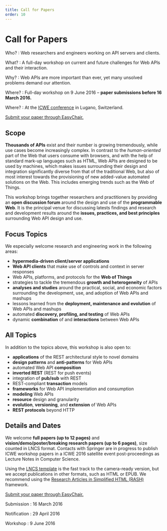 ```yaml
---
title: Call for Papers
order: 10
---
```


# Call for Papers

Who?
: Web researchers and engineers working on API servers and clients.

What?
: A full-day workshop on current and future challenges for Web APIs and their interaction.

Why?
: Web APIs are more important than ever, yet many unsolved problems demand our attention.

Where?
: Full-day workshop on 9 June 2016 – **paper submissions before 16 March 2016.**

Where?
: At the [ICWE conference](http://icwe2016.webengineering.org/) in Lugano, Switzerland.

[Submit your paper through EasyChair.](https://easychair.org/conferences/?conf=wsrest2016)

## Scope
**Thousands of APIs** exist and their number is growing tremendously,
while use cases become increasingly complex.
In contrast to the _human-oriented_ part of the Web
that users consume with browsers, and with the help of standard mark-up languages such as HTML,
Web APIs are designed to be used by machines, which makes issues surrounding their design and integration
significantly diverse from that of the traditional Web, but also of most interest towards the provisioning of new added-value
automated solutions on the Web.
This includes emerging trends such as the Web of Things.

This workshop brings together researchers and practitioners
by providing an **open discussion forum** around the design and use of the **programmable Web**.
It is the principal venue for discussing latests findings and research and development results
around the **issues, practices, and best principles** surrounding Web API design and use.

## Focus Topics
We especially welcome research and engineering work in the following areas:

- **hypermedia-driven client/server applications**
- **Web API clients** that make use of controls and context in server responses
- Web APIs, platforms, and protocols for the **Web of Things**
- strategies to tackle the tremendous **growth and heterogeneity** of APIs
- **analyses and studies** around the practical, social, and economic factors surrounding the development, use, and adoption of Web APIs and mashups
- lessons learned from the **deployment, maintenance and evolution** of Web APIs and mashups
- automated **discovery, profiling, and testing** of Web APIs
- dynamic **combination** of and **interactions** between Web APIs

## All Topics
In addition to the topics above, this workshop is also open to:

- **applications** of the REST architectural style to novel domains
- **design patterns** and **anti-patterns** for Web APIs
- automated Web API **composition**
- **inverted REST** (REST for push events)
- integration of **pub/sub** with REST
- REST-compliant **transaction** models
- **frameworks** for Web API implementation and consumption
- **modeling** Web APIs
- **resource** design and granularity
- **evolution**, **versioning**, and **extension** of Web APIs
- **REST protocols** beyond HTTP

## Details and Dates
We welcome **full papers (up to 12 pages)** and **vision/demo/poster/breaking research papers (up to 6 pages)**, size counted in LNCS format.
Contacts with Springer are in progress to publish ICWE workshop papers in a ICWE 2016 satellite event post-proceedings as Lecture Notes in Computer Science.

Using the [LNCS template](https://www.springer.com/computer/lncs?SGWID=0-164-6-793341-0)
is the fast track to the camera-ready version,
but we accept publications in other formats, such as HTML or EPUB.
We recommend using the [Research Articles in Simplified HTML (RASH)](https://github.com/essepuntato/rash) framework.

[Submit your paper through EasyChair.](https://easychair.org/conferences/?conf=wsrest2016)

Submission
: 16 March 2016

Notification
: 29 April 2016

Workshop
: 9 June 2016
